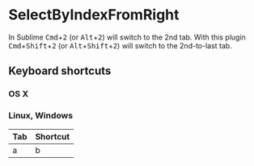 # SelectByIndexFromRight

In Sublime <kbd>Cmd</kbd>+<kbd>2</kbd> (or <kbd>Alt</kbd>+<kbd>2</kbd>) will switch to the 2nd tab. With this plugin <kbd>Cmd</kbd>+<kbd>Shift</kbd>+<kbd>2</kbd> (or <kbd>Alt</kbd>+<kbd>Shift</kbd>+<kbd>2</kbd>) will switch to the 2nd-to-last tab.

## Keyboard shortcuts

### OS X

### Linux, Windows

Tab | Shortcut
----|---------
a|b
